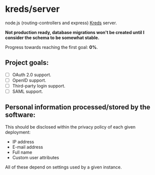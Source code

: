 # kreds/server

node.js (routing-controllers and express) [Kreds](https://github.com/kreds/api) server.

**Not production ready, database migrations won't be created until I consider the schema to be somewhat stable.**

Progress towards reaching the first goal: **0%**.

## Project goals:

- [ ] OAuth 2.0 support.
- [ ] OpenID support.
- [ ] Third-party login support.
- [ ] SAML support.

## Personal information processed/stored by the software:

This should be disclosed within the privacy policy of each given deployment:

* IP address
* E-mail address
* Full name
* Custom user attributes

All of these depend on settings used by a given instance.